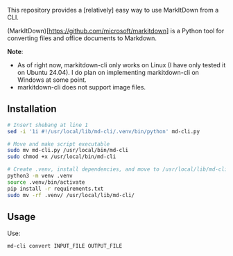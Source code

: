 This repository provides a \[relatively] easy way to use MarkItDown from a CLI.

(MarkItDown)[https://github.com/microsoft/markitdown] is a Python tool for converting files and office documents to Markdown.

**Note**:
- As of right now, markitdown-cli only works on Linux (I have only tested it on Ubuntu 24.04). I do plan on implementing markitdown-cli on Windows at some point.
- markitdown-cli does not support image files.

## Installation

``` bash
# Insert shebang at line 1
sed -i '1i #!/usr/local/lib/md-cli/.venv/bin/python' md-cli.py 

# Move and make script executable
sudo mv md-cli.py /usr/local/bin/md-cli
sudo chmod +x /usr/local/bin/md-cli

# Create .venv, install dependencies, and move to /usr/local/lib/md-cli/
python3 -m venv .venv
source .venv/bin/activate
pip install -r requirements.txt
sudo mv -rf .venv/ /usr/local/lib/md-cli/
```

## Usage
Use:

```
md-cli convert INPUT_FILE OUTPUT_FILE
```

